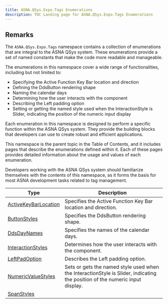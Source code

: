 ```yaml
---
title: ASNA.QSys.Expo.Tags Enumerations
description: TOC Landing page for ASNA.QSys.Expo.Tags Enumerations
---
```


## Remarks

The `ASNA.QSys.Expo.Tags` namespace contains a collection of enumerations that are integral to the ASNA QSys system. These enumerations provide a set of named constants that make the code more readable and manageable.

The enumerations in this namespace cover a wide range of functionalities, including but not limited to:

- Specifying the Active Function Key Bar location and direction
- Defining the DdsButton rendering shape
- Naming the calendar days
- Determining how the user interacts with the component
- Describing the Left padding option
- Setting or getting the named style used when the InteractionStyle is Slider, indicating the position of the numeric input display

Each enumeration in this namespace is designed to perform a specific function within the ASNA QSys system. They provide the building blocks that developers can use to create robust and efficient applications.

This namespace is the parent topic in the Table of Contents, and it includes pages that describe the enumerations defined within it. Each of these pages provides detailed information about the usage and values of each enumeration.

Developers working with the ASNA QSys system should familiarize themselves with the contents of this namespace, as it forms the basis for most ASNA development tasks related to tag management.

| Type | Description |
| --- | --- |
| [ActiveKeyBarLocation](/reference/expo/qsys-expo-tags/active-key-bar-location.html) | Specifies the Active Function Key Bar location and direction. |
| [ButtonStyles](/reference/expo/qsys-expo-tags/button-styles.html) | Specifies the DdsButton rendering shape. |
| [DdsDayNames](/reference/expo/qsys-expo-tags/dds-day-names.html) | Specifies the names of the calendar days. |
| [InteractionStyles](/reference/expo/qsys-expo-tags/interaction-styles.html) | Determines how the user interacts with the component. |
| [LeftPadOption](/reference/expo/qsys-expo-tags/left-pad-option.html) | Describes the Left padding option. |
| [NumericValueStyles](/reference/expo/qsys-expo-tags/numeric-value-styles.html) | Sets or gets the named style used when the InteractionStyle is Slider, indicating the position of the numeric input display. |
| [SpanStyles](/reference/expo/qsys-expo-tags/span-styles.html) |  |
